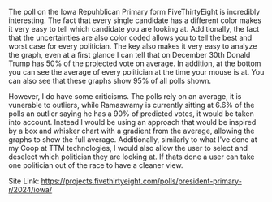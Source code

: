 The poll  on the Iowa Repuhblican Primary form FiveThirtyEight is incredibly interesting. The fact that every single candidate has a different color makes it very easy to tell which candidate you are looking at. Additionally, the fact that the uncertainties are also color coded allows you to tell the best and worst case for every politician. The key also makes it very easy to analyze the graph, even at a first glance I can tell that on December 30th Donald Trump has 50% of the projected vote on average. In addition, at the bottom you can see the average of every politician at the time your mouse is at. You can also see that these graphs show 95% of all polls shown. 

However, I do have some criticisms. The polls rely on an average, it is vunerable to outliers, while Ramaswamy is currently sitting at 6.6% of the polls an outlier saying he has a 90% of predicted votes, it would be taken into account. Instead I would be using an approach that would be inspired by a box and whisker chart with a gradient from the average, allowing the graphs to show the full average. Additionally, similarly to what I've done at my Coop at TTM technologies, I would also allow the user to select and deselect which politician they are looking at. If thats done a user can take one politician out of the race to have a cleaner view. 

Site Link: https://projects.fivethirtyeight.com/polls/president-primary-r/2024/iowa/

